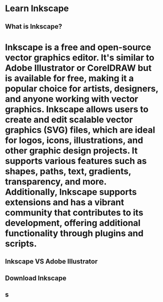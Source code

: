 # Learn Inkscape

## What is Inkscape?

# Inkscape is a free and open-source vector graphics editor. It's similar to Adobe Illustrator or CorelDRAW but is available for free, making it a popular choice for artists, designers, and anyone working with vector graphics. Inkscape allows users to create and edit scalable vector graphics (SVG) files, which are ideal for logos, icons, illustrations, and other graphic design projects. It supports various features such as shapes, paths, text, gradients, transparency, and more. Additionally, Inkscape supports extensions and has a vibrant community that contributes to its development, offering additional functionality through plugins and scripts.

## Inkscape VS Adobe Illustrator

## Download Inkscape

## s
